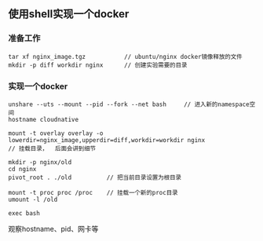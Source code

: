 ## 使用shell实现一个docker


### 准备工作
```
tar xf nginx_image.tgz           // ubuntu/nginx docker镜像释放的文件
mkdir -p diff workdir nginx      // 创建实验需要的目录
```


### 实现一个docker
```
unshare --uts --mount --pid --fork --net bash     // 进入新的namespace空间
hostname cloudnative 

mount -t overlay overlay -o lowerdir=nginx_image,upperdir=diff,workdir=workdir nginx               // 挂载目录，  后面会讲到细节

mkdir -p nginx/old
cd nginx
pivot_root . ./old          // 把当前目录设置为根目录

mount -t proc proc /proc    // 挂载一个新的proc目录
umount -l /old

exec bash
```

观察hostname、pid、网卡等
